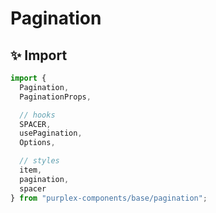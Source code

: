 # Pagination

## ✨ Import

```typescript
import { 
  Pagination, 
  PaginationProps,

  // hooks
  SPACER, 
  usePagination,
  Options,

  // styles
  item, 
  pagination, 
  spacer
} from "purplex-components/base/pagination";
```
